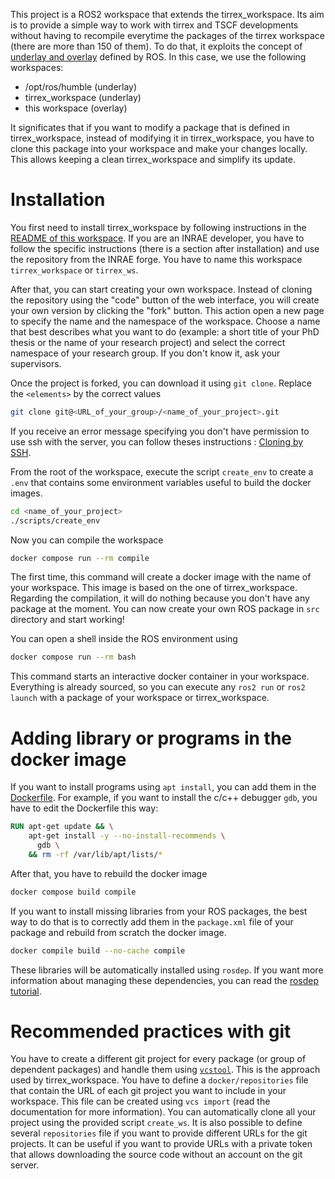 This project is a ROS2 workspace that extends the tirrex_workspace.
Its aim is to provide a simple way to work with tirrex and TSCF developments without having to
recompile everytime the packages of the tirrex workspace (there are more than 150 of them).
To do that, it exploits the concept of
[underlay and overlay](https://docs.ros.org/en/humble/Tutorials/Beginner-Client-Libraries/Creating-A-Workspace/Creating-A-Workspace.html#source-the-overlay)
defined by ROS.
In this case, we use the following workspaces:
* /opt/ros/humble (underlay)
* tirrex_workspace (underlay)
* this workspace (overlay)

It significates that if you want to modify a package that is defined in tirrex_workspace, instead of
modifying it in tirrex_workspace, you have to clone this package into your workspace and make your
changes locally.
This allows keeping a clean tirrex_workspace and simplify its update.

# Installation

You first need to install tirrex_workspace by following instructions in the
[README of this workspace](https://github.com/Tirrex-Roboterrium/tirrex_workspace).
If you are an INRAE developer, you have to follow the specific instructions (there is a section
after installation) and use the repository from the INRAE forge.
You have to name this workspace `tirrex_workspace` or `tirrex_ws`.

After that, you can start creating your own workspace.
Instead of cloning the repository using the "code" button of the web interface, you will create your
own version by clicking the "fork" button.
This action open a new page to specify the name and the namespace of the workspace.
Choose a name that best describes what you want to do (example: a short title of your PhD thesis or
the name of your research project) and select the correct namespace of your research group.
If you don't know it, ask your supervisors.

Once the project is forked, you can download it using `git clone`.
Replace the `<elements>` by the correct values
```bash
git clone git@<URL_of_your_group>/<name_of_your_project>.git
```
If you receive an error message specifying you don't have permission to use ssh with the server, you
can follow theses instructions :
[Cloning by SSH](https://forge.inrae.fr/tscf/knowledge/-/blob/main/git/git_clone_project.md?ref_type=heads#cloning-by-ssh).

From the root of the workspace, execute the script `create_env` to create a `.env` that contains
some environment variables useful to build the docker images.
```bash
cd <name_of_your_project>
./scripts/create_env
```

Now you can compile the workspace
```bash
docker compose run --rm compile
```

The first time, this command will create a docker image with the name of your workspace.
This image is based on the one of tirrex_workspace.
Regarding the compilation, it will do nothing because you don't have any package at the moment.
You can now create your own ROS package in `src` directory and start working!

You can open a shell inside the ROS environment using
```bash
docker compose run --rm bash
```
This command starts an interactive docker container in your workspace.
Everything is already sourced, so you can execute any `ros2 run` or `ros2 launch` with a package of
your workspace or tirrex_workspace.


# Adding library or programs in the docker image

If you want to install programs using `apt install`, you can add them in the
[Dockerfile](Dockerfile).
For example, if you want to install the c/c++ debugger `gdb`, you have to edit the Dockerfile this
way:
```Dockerfile
RUN apt-get update && \
    apt-get install -y --no-install-recommends \
      gdb \
    && rm -rf /var/lib/apt/lists/*
```

After that, you have to rebuild the docker image
```bash
docker compose build compile
```

If you want to install missing libraries from your ROS packages, the best way to do that is to
correctly add them in the `package.xml` file of your package and rebuild from scratch the docker
image.
```bash
docker compile build --no-cache compile
```
These libraries will be automatically installed using `rosdep`.
If you want more information about managing these dependencies, you can read the
[rosdep tutorial](https://docs.ros.org/en/humble/Tutorials/Intermediate/Rosdep.html).


# Recommended practices with git

You have to create a different git project for every package (or group of dependent packages) and
handle them using [`vcstool`](https://github.com/dirk-thomas/vcstool).
This is the approach used by tirrex_workspace.
You have to define a `docker/repositories` file that contain the URL of each git project you want to
include in your workspace.
This file can be created using `vcs import` (read the documentation for more information).
You can automatically clone all your project using the provided script `create_ws`.
It is also possible to define several `repositories` file if you want to provide different URLs for
the git projects.
It can be useful if you want to provide URLs with a private token that allows downloading the source
code without an account on the git server.
